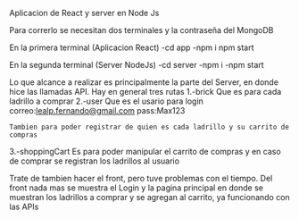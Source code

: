 Aplicacion de React y server en Node Js

Para correrlo se necesitan dos terminales y la contraseña del MongoDB

En la primera terminal (Aplicacion React)
-cd app
-npm i
npm start

En la segunda terminal (Server NodeJs)
-cd server
-npm i
-npm start

Lo que alcance a realizar es principalmente la parte del Server, en donde
hice las llamadas API.
Hay en general tres rutas
1.-brick
    Que es para cada ladrillo a comprar
2.-user
    Que es el usario para login
    correo:lealp.fernando@gmail.com
    pass:Max123

    Tambien para poder registrar de quien es cada ladrillo y su carrito de compras

3.-shoppingCart
    Es para poder manipular el carrito de compras y en caso de comprar
    se registran los ladrillos al usuario

Trate de tambien hacer el front, pero tuve problemas con el tiempo.
Del front nada mas se muestra el Login y la pagina principal en donde
se muestran los ladrillos a comprar y se agregan al carrito, ya funcionando
con las APIs
